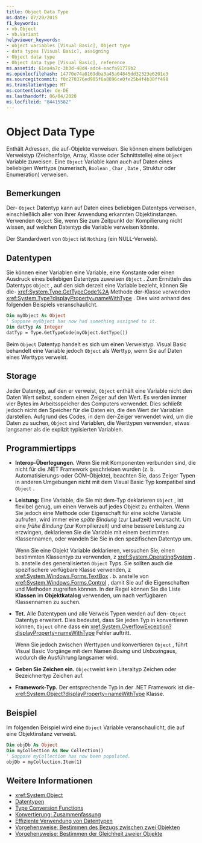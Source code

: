 ```yaml
---
title: Object Data Type
ms.date: 07/20/2015
f1_keywords:
- vb.Object
- vb.Variant
helpviewer_keywords:
- object variables [Visual Basic], Object type
- data types [Visual Basic], assigning
- Object data type
- Object data type [Visual Basic], reference
ms.assetid: 61ea4a7c-3b3d-48d4-adc4-eacfa91779b2
ms.openlocfilehash: 14770e74a0169dba3a45a04845dd32323e6201e3
ms.sourcegitcommit: f8c270376ed905f6a8896ce0fe25b4f4b38ff498
ms.translationtype: MT
ms.contentlocale: de-DE
ms.lasthandoff: 06/04/2020
ms.locfileid: "84415582"
---
```

# <a name="object-data-type"></a>Object Data Type

Enthält Adressen, die auf-Objekte verweisen. Sie können einem beliebigen Verweistyp (Zeichenfolge, Array, Klasse oder Schnittstelle) eine `Object` Variable zuweisen. Eine `Object` Variable kann auch auf Daten eines beliebigen Werttyps (numerisch, `Boolean` , `Char` , `Date` , Struktur oder Enumeration) verweisen.

## <a name="remarks"></a>Bemerkungen

Der- `Object` Datentyp kann auf Daten eines beliebigen Datentyps verweisen, einschließlich aller von Ihrer Anwendung erkannten Objektinstanzen. Verwenden `Object` Sie, wenn Sie zum Zeitpunkt der Kompilierung nicht wissen, auf welchen Datentyp die Variable verweisen könnte.

Der Standardwert von `Object` ist `Nothing` (ein NULL-Verweis).

## <a name="data-types"></a>Datentypen

Sie können einer Variablen eine Variable, eine Konstante oder einen Ausdruck eines beliebigen Datentyps zuweisen `Object` . Zum Ermitteln des Datentyps `Object` , auf den sich derzeit eine Variable bezieht, können Sie die- <xref:System.Type.GetTypeCode%2A> Methode der-Klasse verwenden <xref:System.Type?displayProperty=nameWithType> . Dies wird anhand des folgenden Beispiels veranschaulicht.

```vb
Dim myObject As Object
' Suppose myObject has now had something assigned to it.
Dim datTyp As Integer
datTyp = Type.GetTypeCode(myObject.GetType())
```

Beim `Object` Datentyp handelt es sich um einen Verweistyp. Visual Basic behandelt eine Variable jedoch `Object` als Werttyp, wenn Sie auf Daten eines Werttyps verweist.

## <a name="storage"></a>Storage

Jeder Datentyp, auf den er verweist, `Object` enthält eine Variable nicht den Daten Wert selbst, sondern einen Zeiger auf den Wert. Es werden immer vier Bytes im Arbeitsspeicher des Computers verwendet. Dies schließt jedoch nicht den Speicher für die Daten ein, die den Wert der Variablen darstellen. Aufgrund des Codes, in dem der-Zeiger verwendet wird, um die Daten zu suchen, `Object` sind Variablen, die Werttypen verwenden, etwas langsamer als die explizit typisierten Variablen.

## <a name="programming-tips"></a>Programmiertipps

- **Interop-Überlegungen.** Wenn Sie mit Komponenten verbunden sind, die nicht für die .NET Framework geschrieben wurden (z. b. Automatisierungs-oder COM-Objekte), beachten Sie, dass Zeiger Typen in anderen Umgebungen nicht mit dem Visual Basic Typ kompatibel sind `Object` .

- **Leistung:** Eine Variable, die Sie mit dem-Typ deklarieren `Object` , ist flexibel genug, um einen Verweis auf jedes Objekt zu enthalten. Wenn Sie jedoch eine Methode oder Eigenschaft für eine solche Variable aufrufen, wird immer eine *späte Bindung* (zur Laufzeit) verursacht. Um eine *frühe Bindung* (zur Kompilierzeit) und eine bessere Leistung zu erzwingen, deklarieren Sie die Variable mit einem bestimmten Klassennamen, oder wandeln Sie Sie in den spezifischen Datentyp um.

  Wenn Sie eine Objekt Variable deklarieren, versuchen Sie, einen bestimmten Klassentyp zu verwenden, z <xref:System.OperatingSystem> . b. anstelle des generalisierten `Object` Typs. Sie sollten auch die spezifischere verfügbare Klasse verwenden, z <xref:System.Windows.Forms.TextBox> . b. anstelle von <xref:System.Windows.Forms.Control> , damit Sie auf die Eigenschaften und Methoden zugreifen können. In der Regel können Sie die Liste **Klassen** im **Objektkatalog** verwenden, um nach verfügbaren Klassennamen zu suchen.

- **Tet.** Alle Datentypen und alle Verweis Typen werden auf den- `Object` Datentyp erweitert. Dies bedeutet, dass Sie jeden Typ in konvertieren können, `Object` ohne dass ein <xref:System.OverflowException?displayProperty=nameWithType> Fehler auftritt.

  Wenn Sie jedoch zwischen Werttypen und konvertieren `Object` , führt Visual Basic Vorgänge mit dem Namen *Boxing* und *Unboxing*aus, wodurch die Ausführung langsamer wird.

- **Geben Sie Zeichen ein.** `Object`weist kein Literaltyp Zeichen oder Bezeichnertyp Zeichen auf.

- **Framework-Typ.** Der entsprechende Typ in der .NET Framework ist die- <xref:System.Object?displayProperty=nameWithType> Klasse.

## <a name="example"></a>Beispiel

Im folgenden Beispiel wird eine `Object` Variable veranschaulicht, die auf eine Objektinstanz verweist.

```vb
Dim objDb As Object
Dim myCollection As New Collection()
' Suppose myCollection has now been populated.
objDb = myCollection.Item(1)
```

## <a name="see-also"></a>Weitere Informationen

- <xref:System.Object>
- [Datentypen](index.md)
- [Type Conversion Functions](../functions/type-conversion-functions.md)
- [Konvertierung: Zusammenfassung](../keywords/conversion-summary.md)
- [Effiziente Verwendung von Datentypen](../../programming-guide/language-features/data-types/efficient-use-of-data-types.md)
- [Vorgehensweise: Bestimmen des Bezugs zwischen zwei Objekten](../../programming-guide/language-features/variables/how-to-determine-whether-two-objects-are-related.md)
- [Vorgehensweise: Bestimmen der Gleichheit zweier Objekte](../../programming-guide/language-features/variables/how-to-determine-whether-two-objects-are-identical.md)
